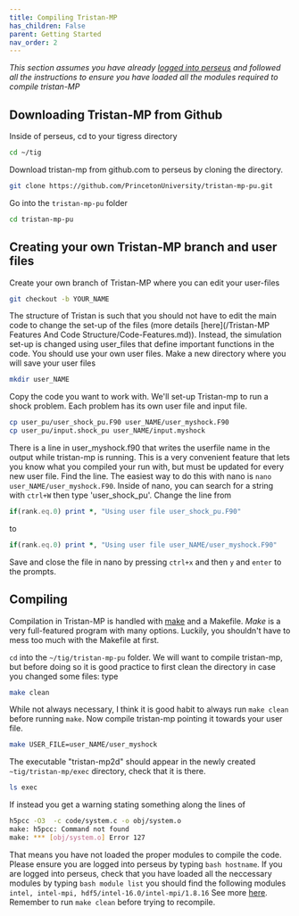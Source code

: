 ```yaml
---
title: Compiling Tristan-MP
has_children: False
parent: Getting Started
nav_order: 2
---
```


*This section assumes you have already [logged into perseus](Logging-in-to-perseus.md) and followed all the instructions to ensure you have loaded all the modules required to compile tristan-MP*

## Downloading Tristan-MP from Github
Inside of perseus, cd to your tigress directory
```bash
cd ~/tig
```
Download tristan-mp from github.com to perseus by cloning the directory.
```bash
git clone https://github.com/PrincetonUniversity/tristan-mp-pu.git
```
Go into the `tristan-mp-pu` folder
```bash
cd tristan-mp-pu
```
## Creating your own Tristan-MP branch and user files
Create your own branch of Tristan-MP where you can edit your user-files
```bash
git checkout -b YOUR_NAME
```
The structure of Tristan is such that you should not have to edit the main code to change the set-up of the files (more details [here](/Tristan-MP Features And Code Structure/Code-Features.md)). Instead, the simulation set-up is changed using user_files that define important functions in the code. You should use your own user files. Make a new directory where you will save your user files    
```bash    
mkdir user_NAME
```
Copy the code you want to work with. We'll set-up Tristan-mp to run a shock problem. Each problem has its own user file and input file.
```bash
cp user_pu/user_shock_pu.F90 user_NAME/user_myshock.F90
cp user_pu/input.shock_pu user_NAME/input.myshock
```
There is a line in user_myshock.f90 that writes the userfile name in the output while tristan-mp is running. This is a very convenient feature that lets you know what you compiled your run with, but must be updated for every new user file. Find the line. The easiest way to do this with nano is `nano user_NAME/user_myshock.F90`. Inside of nano, you can search for a string with `ctrl+W` then type 'user_shock_pu'. Change the line from
```fortran
if(rank.eq.0) print *, "Using user file user_shock_pu.F90"              
```
to
```fortran
if(rank.eq.0) print *, "Using user file user_NAME/user_myshock.F90"              
```
Save and close the file in nano by pressing `ctrl+x` and then `y` and `enter` to the prompts.

## Compiling
Compilation in Tristan-MP is handled with [make](https://www.gnu.org/software/make/) and a Makefile. *Make* is a very full-featured program with many options. Luckily, you shouldn't have to mess too much with the Makefile at first.

`cd` into  the `~/tig/tristan-mp-pu` folder. We will want to compile tristan-mp, but before doing so it is good practice to first clean the directory in case you changed some files: type
```bash
make clean
```
While not always necessary, I think it is good habit to always run `make clean` before running `make`. Now compile tristan-mp pointing it towards your user file.
```bash
make USER_FILE=user_NAME/user_myshock
```
The executable "tristan-mp2d" should appear in the newly created `~tig/tristan-mp/exec` directory, check that it is there.
```bash
ls exec
```

If instead you get a warning stating something along the lines of

```bash
h5pcc -O3  -c code/system.c -o obj/system.o
make: h5pcc: Command not found
make: *** [obj/system.o] Error 127
```

That means you have not loaded the proper modules to compile the code. Please ensure you are logged into perseus by typing ```bash hostname```. If you are logged into perseus, check that you have loaded all the neccessary modules by typing ```bash module list``` you should find the following modules ```intel, intel-mpi, hdf5/intel-16.0/intel-mpi/1.8.16``` See more [here](Logging-in-to-perseus.md). Remember to run ```make clean``` before trying to recompile.
